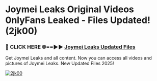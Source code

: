 # Joymei Leaks Original Videos 0nlyFans Leaked - Files Updated! (2jk00)

<h3>🔴 CLICK HERE 🌐==►► <a href="https://tinyurl.com/2m67pmp6" rel="nofollow">Joymei Leaks Updated Files</a></h3>

Get Joymei Leaks and all content. Now you can access all videos and pictures of Joymei Leaks. New Updated Files 2025!

[![2jk00](https://i.imgur.com/H4QAA4z.gif)](https://tinyurl.com/2m67pmp6)